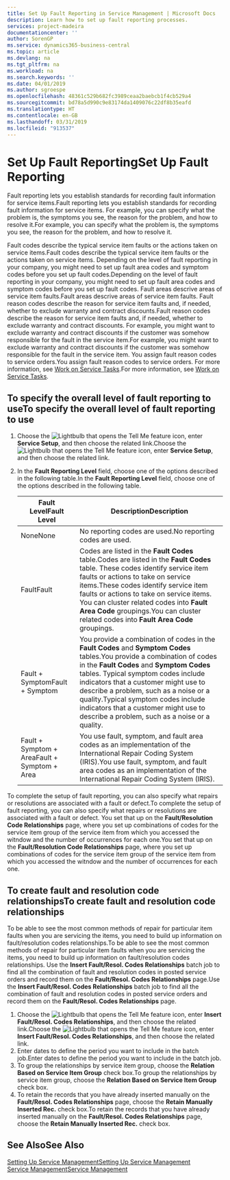 ```yaml
---
title: Set Up Fault Reporting in Service Management | Microsoft Docs
description: Learn how to set up fault reporting processes.
services: project-madeira
documentationcenter: ''
author: SorenGP
ms.service: dynamics365-business-central
ms.topic: article
ms.devlang: na
ms.tgt_pltfrm: na
ms.workload: na
ms.search.keywords: ''
ms.date: 04/01/2019
ms.author: sgroespe
ms.openlocfilehash: 48361c529b682fc3989ceaa2baebcb1f4cb529a4
ms.sourcegitcommit: bd78a5d990c9e83174da1409076c22df8b35eafd
ms.translationtype: HT
ms.contentlocale: en-GB
ms.lasthandoff: 03/31/2019
ms.locfileid: "913537"
---
```

# <a name="set-up-fault-reporting"></a><span data-ttu-id="4aacc-103">Set Up Fault Reporting</span><span class="sxs-lookup"><span data-stu-id="4aacc-103">Set Up Fault Reporting</span></span>
<span data-ttu-id="4aacc-104">Fault reporting lets you establish standards for recording fault information for service items.</span><span class="sxs-lookup"><span data-stu-id="4aacc-104">Fault reporting lets you establish standards for recording fault information for service items.</span></span> <span data-ttu-id="4aacc-105">For example, you can specify what the problem is, the symptoms you see, the reason for the problem, and how to resolve it.</span><span class="sxs-lookup"><span data-stu-id="4aacc-105">For example, you can specify what the problem is, the symptoms you see, the reason for the problem, and how to resolve it.</span></span>  

<span data-ttu-id="4aacc-106">Fault codes describe the typical service item faults or the actions taken on service items.</span><span class="sxs-lookup"><span data-stu-id="4aacc-106">Fault codes describe the typical service item faults or the actions taken on service items.</span></span> <span data-ttu-id="4aacc-107">Depending on the level of fault reporting in your company, you might need to set up fault area codes and symptom codes before you set up fault codes.</span><span class="sxs-lookup"><span data-stu-id="4aacc-107">Depending on the level of fault reporting in your company, you might need to set up fault area codes and symptom codes before you set up fault codes.</span></span> <span data-ttu-id="4aacc-108">Fault areas descrive areas of service item faults.</span><span class="sxs-lookup"><span data-stu-id="4aacc-108">Fault areas descrive areas of service item faults.</span></span> <span data-ttu-id="4aacc-109">Fault reason codes describe the reason for service item faults and, if needed, whether to exclude warranty and contract discounts.</span><span class="sxs-lookup"><span data-stu-id="4aacc-109">Fault reason codes describe the reason for service item faults and, if needed, whether to exclude warranty and contract discounts.</span></span> <span data-ttu-id="4aacc-110">For example, you might want to exclude warranty and contract discounts if the customer was somehow responsible for the fault in the service item.</span><span class="sxs-lookup"><span data-stu-id="4aacc-110">For example, you might want to exclude warranty and contract discounts if the customer was somehow responsible for the fault in the service item.</span></span> <span data-ttu-id="4aacc-111">You assign fault reason codes to service orders.</span><span class="sxs-lookup"><span data-stu-id="4aacc-111">You assign fault reason codes to service orders.</span></span> <span data-ttu-id="4aacc-112">For more information, see [Work on Service Tasks](service-how-to-work-on-service-tasks.md).</span><span class="sxs-lookup"><span data-stu-id="4aacc-112">For more information, see [Work on Service Tasks](service-how-to-work-on-service-tasks.md).</span></span>  

## <a name="to-specify-the-overall-level-of-fault-reporting-to-use"></a><span data-ttu-id="4aacc-113">To specify the overall level of fault reporting to use</span><span class="sxs-lookup"><span data-stu-id="4aacc-113">To specify the overall level of fault reporting to use</span></span>
1. <span data-ttu-id="4aacc-114">Choose the ![Lightbulb that opens the Tell Me feature](media/ui-search/search_small.png "Tell me what you want to do") icon, enter **Service Setup**, and then choose the related link.</span><span class="sxs-lookup"><span data-stu-id="4aacc-114">Choose the ![Lightbulb that opens the Tell Me feature](media/ui-search/search_small.png "Tell me what you want to do") icon, enter **Service Setup**, and then choose the related link.</span></span>
2. <span data-ttu-id="4aacc-115">In the **Fault Reporting Level** field, choose one of the options described in the following table.</span><span class="sxs-lookup"><span data-stu-id="4aacc-115">In the **Fault Reporting Level** field, choose one of the options described in the following table.</span></span>  

    |<span data-ttu-id="4aacc-116">**Fault Level**</span><span class="sxs-lookup"><span data-stu-id="4aacc-116">**Fault Level**</span></span>|<span data-ttu-id="4aacc-117">**Description**</span><span class="sxs-lookup"><span data-stu-id="4aacc-117">**Description**</span></span>|  
    |------------|-------------|  
    |<span data-ttu-id="4aacc-118">None</span><span class="sxs-lookup"><span data-stu-id="4aacc-118">None</span></span> | <span data-ttu-id="4aacc-119">No reporting codes are used.</span><span class="sxs-lookup"><span data-stu-id="4aacc-119">No reporting codes are used.</span></span>|  
    |<span data-ttu-id="4aacc-120">Fault</span><span class="sxs-lookup"><span data-stu-id="4aacc-120">Fault</span></span> | <span data-ttu-id="4aacc-121">Codes are listed in the **Fault Codes** table.</span><span class="sxs-lookup"><span data-stu-id="4aacc-121">Codes are listed in the **Fault Codes** table.</span></span> <span data-ttu-id="4aacc-122">These codes identify service item faults or actions to take on service items.</span><span class="sxs-lookup"><span data-stu-id="4aacc-122">These codes identify service item faults or actions to take on service items.</span></span> <span data-ttu-id="4aacc-123">You can cluster related codes into **Fault Area Code** groupings.</span><span class="sxs-lookup"><span data-stu-id="4aacc-123">You can cluster related codes into **Fault Area Code** groupings.</span></span>|  
    |<span data-ttu-id="4aacc-124">Fault + Symptom</span><span class="sxs-lookup"><span data-stu-id="4aacc-124">Fault + Symptom</span></span> | <span data-ttu-id="4aacc-125">You provide a combination of codes in the **Fault Codes** and **Symptom Codes** tables.</span><span class="sxs-lookup"><span data-stu-id="4aacc-125">You provide a combination of codes in the **Fault Codes** and **Symptom Codes** tables.</span></span> <span data-ttu-id="4aacc-126">Typical symptom codes include indicators that a customer might use to describe a problem, such as a noise or a quality.</span><span class="sxs-lookup"><span data-stu-id="4aacc-126">Typical symptom codes include indicators that a customer might use to describe a problem, such as a noise or a quality.</span></span>|  
    |<span data-ttu-id="4aacc-127">Fault + Symptom + Area</span><span class="sxs-lookup"><span data-stu-id="4aacc-127">Fault + Symptom + Area</span></span> | <span data-ttu-id="4aacc-128">You use fault, symptom, and fault area codes as an implementation of the International Repair Coding System (IRIS).</span><span class="sxs-lookup"><span data-stu-id="4aacc-128">You use fault, symptom, and fault area codes as an implementation of the International Repair Coding System (IRIS).</span></span>|  

<span data-ttu-id="4aacc-129">To complete the setup of fault reporting, you can also specify what repairs or resolutions are associated with a fault or defect.</span><span class="sxs-lookup"><span data-stu-id="4aacc-129">To complete the setup of fault reporting, you can also specify what repairs or resolutions are associated with a fault or defect.</span></span> <span data-ttu-id="4aacc-130">You set that up on the **Fault/Resolution Code Relationships** page, where you set up combinations of codes for the service item group of the service item from which you accessed the witndow and the number of occurrences for each one.</span><span class="sxs-lookup"><span data-stu-id="4aacc-130">You set that up on the **Fault/Resolution Code Relationships** page, where you set up combinations of codes for the service item group of the service item from which you accessed the witndow and the number of occurrences for each one.</span></span>

## <a name="to-create-fault-and-resolution-code-relationships"></a><span data-ttu-id="4aacc-131">To create fault and resolution code relationships</span><span class="sxs-lookup"><span data-stu-id="4aacc-131">To create fault and resolution code relationships</span></span>
<!--this needs to go in a working with topic-->
<span data-ttu-id="4aacc-132"> To be able to see the most common methods of repair for particular item faults when you are servicing the items, you need to build up information on fault/resolution codes relationships.</span><span class="sxs-lookup"><span data-stu-id="4aacc-132">To be able to see the most common methods of repair for particular item faults when you are servicing the items, you need to build up information on fault/resolution codes relationships.</span></span> <span data-ttu-id="4aacc-133">Use the **Insert Fault/Resol. Codes Relationships** batch job to find all the combination of fault and resolution codes in posted service orders and record them on the **Fault/Resol. Codes Relationships** page.</span><span class="sxs-lookup"><span data-stu-id="4aacc-133">Use the **Insert Fault/Resol. Codes Relationships** batch job to find all the combination of fault and resolution codes in posted service orders and record them on the **Fault/Resol. Codes Relationships** page.</span></span>

1. <span data-ttu-id="4aacc-134">Choose the ![Lightbulb that opens the Tell Me feature](media/ui-search/search_small.png "Tell me what you want to do") icon, enter **Insert Fault/Resol. Codes Relationships**, and then choose the related link.</span><span class="sxs-lookup"><span data-stu-id="4aacc-134">Choose the ![Lightbulb that opens the Tell Me feature](media/ui-search/search_small.png "Tell me what you want to do") icon, enter **Insert Fault/Resol. Codes Relationships**, and then choose the related link.</span></span>  
2. <span data-ttu-id="4aacc-135">Enter dates to define the period you want to include in the batch job.</span><span class="sxs-lookup"><span data-stu-id="4aacc-135">Enter dates to define the period you want to include in the batch job.</span></span>  
3. <span data-ttu-id="4aacc-136">To group the relationships by service item group, choose the **Relation Based on Service Item Group** check box.</span><span class="sxs-lookup"><span data-stu-id="4aacc-136">To group the relationships by service item group, choose the **Relation Based on Service Item Group** check box.</span></span>  
4. <span data-ttu-id="4aacc-137">To retain the records that you have already inserted manually on the **Fault/Resol. Codes Relationships** page, choose the **Retain Manually Inserted Rec.** check box.</span><span class="sxs-lookup"><span data-stu-id="4aacc-137">To retain the records that you have already inserted manually on the **Fault/Resol. Codes Relationships** page, choose the **Retain Manually Inserted Rec.** check box.</span></span>  

## <a name="see-also"></a><span data-ttu-id="4aacc-138">See Also</span><span class="sxs-lookup"><span data-stu-id="4aacc-138">See Also</span></span>
[<span data-ttu-id="4aacc-139">Setting Up Service Management</span><span class="sxs-lookup"><span data-stu-id="4aacc-139">Setting Up Service Management</span></span>](service-setup-service.md)  
[<span data-ttu-id="4aacc-140">Service Management</span><span class="sxs-lookup"><span data-stu-id="4aacc-140">Service Management</span></span>](service-service.md)  
